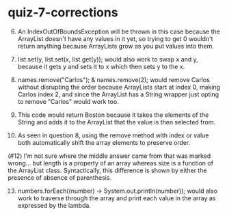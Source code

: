 # quiz-7-corrections

6. An IndexOutOfBoundsException will be thrown in this case because the ArrayList doesn't have any values in it yet, so trying to get 0 wouldn't return anything because ArrayLists grow as you put values into them.

7. list.set(y, list.set(x, list.get(y)); would also work to swap x and y, because it gets y and sets it to x which then sets y to the x.

8. names.remove("Carlos"); & names.remove(2); would remove Carlos without disrupting the order because ArrayLists start at index 0, making Carlos index 2, and since the ArrayList has a String wrapper just opting to remove "Carlos" would work too.

10. This code would return Boston because it takes the elements of the String and adds it to the ArrayList that the value is then selected from.

11. As seen in question 8, using the remove method with index or value both automatically shift the array elements to preserve order.

(#12) I'm not sure where the middle answer came from that was marked wrong... but length is a property of an array whereas size is a function of the ArrayList class. Syntactically, this difference is shown by either the presence of absence of parenthesis.

13. numbers.forEach((number) -> System.out.println(number)); would also work to traverse through the array and print each value in the array as expressed by the lambda. 
